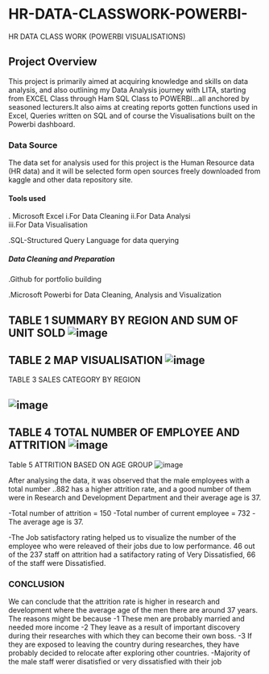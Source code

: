 # HR-DATA-CLASSWORK-POWERBI-
HR DATA CLASS WORK (POWERBI VISUALISATIONS)
## Project Overview
This project is primarily aimed at acquiring knowledge and skills on data analysis, and also outlining my Data Analysis journey with LITA, starting from EXCEL Class through Ham SQL Class to POWERBI...all anchored by seasoned lecturers.It also aims at creating reports gotten functions used in Excel, Queries written on SQL and of course the Visualisations built on the Powerbi dashboard.
### Data Source
The data set for analysis used for this project is the Human Resource data (HR data) and it will be selected form open sources freely downloaded from kaggle and other data repository site.
#### Tools used

  . Microsoft Excel 
            i.For Data Cleaning 
            ii.For Data Analysi  
           iii.For Data Visualisation

   .SQL-Structured Query Language for data querying

   ##### Data Cleaning and Preparation
 
   .Github for portfolio building
 
   .Microsoft Powerbi for Data Cleaning, Analysis and Visualization

TABLE 1  SUMMARY BY REGION AND SUM OF UNIT SOLD
![image](https://github.com/user-attachments/assets/dc3002a7-43bd-4b2a-a3e9-0c51c69daa4c)
---
TABLE 2  MAP VISUALISATION
![image](https://github.com/user-attachments/assets/532ef138-55a5-442c-96e7-c92878bad324)
---
TABLE 3 SALES CATEGORY BY REGION

![image](https://github.com/user-attachments/assets/c40c5707-460d-46f8-99f9-4fffcc3ca4e6)
---
TABLE 4 TOTAL NUMBER OF EMPLOYEE AND ATTRITION
![image](https://github.com/user-attachments/assets/5342ad9d-9679-474e-a766-d423a6eaffb6)
---
Table 5 ATTRITION BASED ON AGE GROUP
![image](https://github.com/user-attachments/assets/91aa1675-e67c-4ffc-a726-8ee106c64317)

After analysing the data, it was observed that the  male employees with a total number ..882 has a higher attrition rate, and a good number of them were in Research and Development Department and their average age is 37.

-Total number of attrition = 150 -Total number of current employee = 732 -The average age is 37. 

-The Job satisfactory rating helped us to visualize the number of the employee who were releaved of their jobs due to low performance. 46 out of the 237 staff on attrition had a satifactory rating of Very Dissatisfied, 66 of the staff were Dissatisfied.

### CONCLUSION
We can conclude that the attrition rate is higher in research and development where the average age of the men there are around 37 years. The reasons might be because
-1 These men are probably married and needed more income 
-2 They leave as a result of important discovery during their researches with which they can become their own boss.
-3 If they are exposed to leaving the country during researches, they have probably decided to relocate after exploring other countries.
-Majority of the male staff werer disatisfied or very dissatisfied with their job







